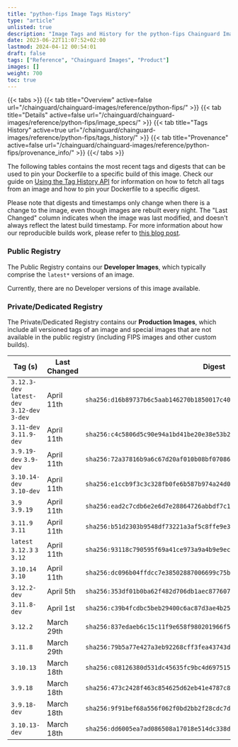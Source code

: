 ```yaml
---
title: "python-fips Image Tags History"
type: "article"
unlisted: true
description: "Image Tags and History for the python-fips Chainguard Image"
date: 2023-06-22T11:07:52+02:00
lastmod: 2024-04-12 00:54:01
draft: false
tags: ["Reference", "Chainguard Images", "Product"]
images: []
weight: 700
toc: true
---
```


{{< tabs >}}
{{< tab title="Overview" active=false url="/chainguard/chainguard-images/reference/python-fips/" >}}
{{< tab title="Details" active=false url="/chainguard/chainguard-images/reference/python-fips/image_specs/" >}}
{{< tab title="Tags History" active=true url="/chainguard/chainguard-images/reference/python-fips/tags_history/" >}}
{{< tab title="Provenance" active=false url="/chainguard/chainguard-images/reference/python-fips/provenance_info/" >}}
{{</ tabs >}}

The following tables contains the most recent tags and digests that can be used to pin your Dockerfile to a specific build of this image. Check our guide on [Using the Tag History API](/chainguard/chainguard-images/using-the-tag-history-api/) for information on how to fetch all tags from an image and how to pin your Dockerfile to a specific digest.

Please note that digests and timestamps only change when there is a change to the image, even though images are rebuilt every night. The "Last Changed" column indicates when the image was last modified, and doesn't always reflect the latest build timestamp. For more information about how our reproducible builds work, please refer to [this blog post](https://www.chainguard.dev/unchained/reproducing-chainguards-reproducible-image-builds).

### Public Registry
The Public Registry contains our **Developer Images**, which typically comprise the `latest*` versions of an image.

Currently, there are no Developer versions of this image available.

### Private/Dedicated Registry
The Private/Dedicated Registry contains our **Production Images**, which include all versioned tags of an image and special images that are not available in the public registry (including FIPS images and other custom builds).

| Tag (s)                                       | Last Changed | Digest                                                                    |
|-----------------------------------------------|--------------|---------------------------------------------------------------------------|
|  `3.12.3-dev` `latest-dev` `3.12-dev` `3-dev` | April 11th   | `sha256:d16b89737b6c5aab146270b1850017c4041905b9b74e15e93ad8ad95185d39ee` |
|  `3.11-dev` `3.11.9-dev`                      | April 11th   | `sha256:c4c5806d5c90e94a1bd41be20e38e53b2c2d646d16f739dffe84769c648ac25e` |
|  `3.9.19-dev` `3.9-dev`                       | April 11th   | `sha256:72a37816b9a6c67d20af010b08bf07086c3d995fbf842a206da427ccd877cb5f` |
|  `3.10.14-dev` `3.10-dev`                     | April 11th   | `sha256:e1ccb9f3c3c328fb0fe6b587b974a24d0989803d625a60f6f65bfdf1cd12b88e` |
|  `3.9` `3.9.19`                               | April 11th   | `sha256:ead2c7cdb6e2e6d7e28864726abbdf7c19c3335b50cbe01a94d22feef9e2eb5b` |
|  `3.11.9` `3.11`                              | April 11th   | `sha256:b51d2303b9548df73221a3af5c8ffe9e3d7424f362189023335885cffb9571e6` |
|  `latest` `3.12.3` `3` `3.12`                 | April 11th   | `sha256:93118c790595f69a41ce973a9a4b9e9ec74cb7edc5edd5997e73444188d7570f` |
|  `3.10.14` `3.10`                             | April 11th   | `sha256:dc096b04ffdcc7e38502887006699c75bfaa8f5a2f4f8cafe1a839e68659a373` |
|  `3.12.2-dev`                                 | April 5th    | `sha256:353df01b0ba62f482d706db1aec87760768bc47b3d11e55984d0f0c7f0427a3b` |
|  `3.11.8-dev`                                 | April 1st    | `sha256:c39b4fcdbc5beb29400c6ac87d3ae4b2508684e2952ed61343b68d04dfd49f1d` |
|  `3.12.2`                                     | March 29th   | `sha256:837edaeb6c15c11f9e658f980201966f50ce7b139eb0d4e073ab814f1bf9e9ac` |
|  `3.11.8`                                     | March 29th   | `sha256:79b5a77e427a3eb92268cff3fea43743d0199b6e8b69e3f7308a315943ecf38e` |
|  `3.10.13`                                    | March 18th   | `sha256:c08126380d531dc45635fc9bc4d6975150af43621c4fde2d6bb6b8d7c459a522` |
|  `3.9.18`                                     | March 18th   | `sha256:473c2428f463c854625d62eb41e4787c8e3deab89bbb812dc213d0d7239f8540` |
|  `3.9.18-dev`                                 | March 18th   | `sha256:9f91bef68a556f062f0bd2bb2f28cdc7d5486569294d0328e0dc4d83eb6197f4` |
|  `3.10.13-dev`                                | March 18th   | `sha256:dd6005ea7ad086508a17018e514dc338d0d8c537cc8856ee177d4a69243a8095` |

